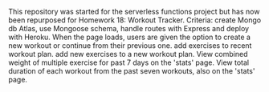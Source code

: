 This repository was started for the serverless functions project but has now been repurposed for Homework 18: Workout Tracker.
Criteria:
create Mongo db Atlas, use Mongoose schema, handle routes with Express and deploy with Heroku.
When the page loads, users are given the option to create a new workout or continue from their previous one.
add exercises to recent workout plan.
add new exercises to a new workout plan.
View combined weight of multiple exercise for past 7 days on the 'stats' page.
View total duration of each workout from the past seven workouts, also on the 'stats' page.